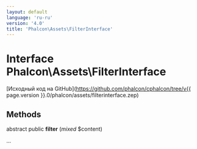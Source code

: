 ```yaml
---
layout: default
language: 'ru-ru'
version: '4.0'
title: 'Phalcon\Assets\FilterInterface'
---
```

# Interface **Phalcon\Assets\FilterInterface**

[Исходный код на GitHub](https://github.com/phalcon/cphalcon/tree/v{{ page.version }}.0/phalcon/assets/filterinterface.zep)

## Methods

abstract public **filter** (*mixed* $content)

...